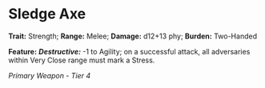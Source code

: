 # Sledge Axe

**Trait:** Strength; **Range:** Melee; **Damage:** d12+13 phy; **Burden:** Two-Handed

**Feature:** ***Destructive:*** -1 to Agility; on a successful attack, all adversaries within Very Close range must mark a Stress.

*Primary Weapon - Tier 4*
